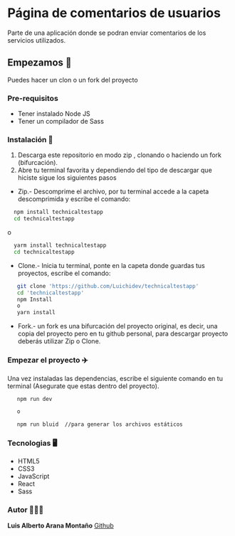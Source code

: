 # Página de comentarios de usuarios

Parte de una aplicación donde se podran enviar comentarios de los servicios utilizados.

## Empezamos 🚀

Puedes hacer un clon o un fork del proyecto

### Pre-requisitos

* Tener instalado Node JS
* Tener un compilador de Sass

### Instalación 🔧

1. Descarga este repositorio en modo zip , clonando o haciendo un fork (bifurcación).
2. Abre tu terminal favorita y dependiendo del tipo de descargar que hiciste sigue los siguientes pasos 
* Zip.- Descomprime el archivo, por tu terminal accede a la capeta descomprimida y escribe el comando: 
   
```bash
  npm install technicaltestapp
  cd technicaltestapp
```
o

```bash
  yarm install technicaltestapp
  cd technicaltestapp
```

* Clone.- Inicia tu terminal, ponte en la capeta donde guardas tus proyectos, escribe el comando:

```bash
   git clone 'https://github.com/Luichidev/technicaltestapp'
   cd 'technicaltestapp'
   npm Install 
   o
   yarn install
```
* Fork.- un fork es una bifurcación del proyecto original, es decir, una copia del proyecto pero en tu github personal, para descargar proyecto deberás utilizar Zip o Clone.
   
### Empezar el proyecto ✈️

Una vez instaladas las dependencias, escribe el siguiente comando en tu terminal (Asegurate que estas dentro del proyecto).

```bash
   npm run dev

   o

   npm run bluid  //para generar los archivos estáticos
```

### Tecnologias 🖥️

- HTML5
- CSS3
- JavaScript
- React
- Sass

### Autor 👨🏽‍💻

**Luis Alberto Arana Montaño** [Github](https://github.com/luichidev)
